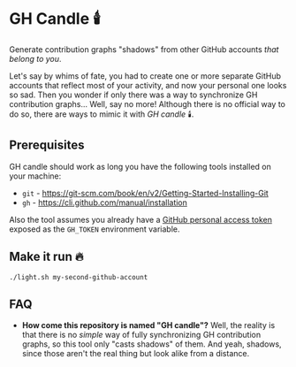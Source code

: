 # GH Candle 🕯️

Generate contribution graphs "shadows" from other GitHub accounts *that belong to you*.

Let's say by whims of fate, you had to create one or more separate GitHub
accounts that reflect most of your activity, and now your personal one looks so
sad. Then you wonder if only there was a way to synchronize GH contribution
graphs... Well, say no more! Although there is no official way to do so, there
are ways to mimic it with *GH candle* 🕯️.

## Prerequisites

GH candle should work as long you have the following tools installed on your
machine:

- `git` - <https://git-scm.com/book/en/v2/Getting-Started-Installing-Git>
- `gh` - <https://cli.github.com/manual/installation>

Also the tool assumes you already have a
[GitHub personal access token](https://docs.github.com/en/authentication/keeping-your-account-and-data-secure/creating-a-personal-access-token)
exposed as the `GH_TOKEN` environment variable.

## Make it run 🔥

```
./light.sh my-second-github-account
```

## FAQ

- **How come this repository is named "GH candle"?** Well, the reality is that
  there is no *simple* way of fully synchronizing GH contribution graphs, so
  this tool only "casts shadows" of them. And yeah, shadows, since those aren't
  the real thing but look alike from a distance.
